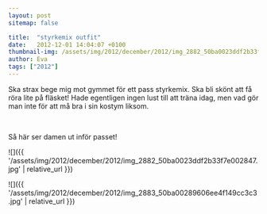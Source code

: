 ```yaml
---
layout: post
sitemap: false

title:  "styrkemix outfit"
date:   2012-12-01 14:04:07 +0100
thumbnail-img: /assets/img/2012/december/2012/img_2882_50ba0023ddf2b33f7e002847.jpg
author: Eva
tags: ["2012"]
---
```


Ska strax bege mig mot gymmet för ett pass styrkemix. Ska bli skönt att få röra lite på fläsket! Hade egentligen ingen lust till att träna idag, men vad gör man inte för att må bra i sin kostym liksom. 




 




Så här ser damen ut inför passet!

![]({{ '/assets/img/2012/december/2012/img_2882_50ba0023ddf2b33f7e002847.jpg'  | relative_url }})

![]({{ '/assets/img/2012/december/2012/img_2883_50ba00289606ee4f149cc3c3.jpg'  | relative_url }})

